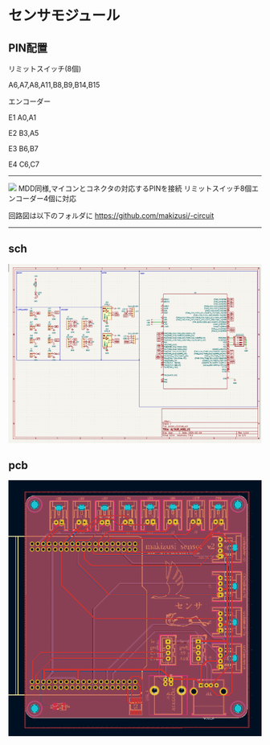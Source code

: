

# **センサモジュール**
## PIN配置
リミットスイッチ(8個)

A6,A7,A8,A11,B8,B9,B14,B15 

エンコーダー

E1 A0,A1  

E2 B3,A5 

E3 B6,B7 

E4 C6,C7

---

![](資料/7.JPG)
MDD同様,マイコンとコネクタの対応するPINを接続
リミットスイッチ8個エンコーダー4個に対応

回路図は以下のフォルダに
https://github.com/makizusi/-circuit

---
## sch
![](資料/ssch.png)
## pcb
![](資料/spcb.png)
